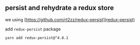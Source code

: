 ## persist and rehydrate a redux store

we using [https://github.com/rt2zz/redux-persist](redux-persist)

add `redux-persist` package

```
yarn add redux-persist@^4.8.1
```
